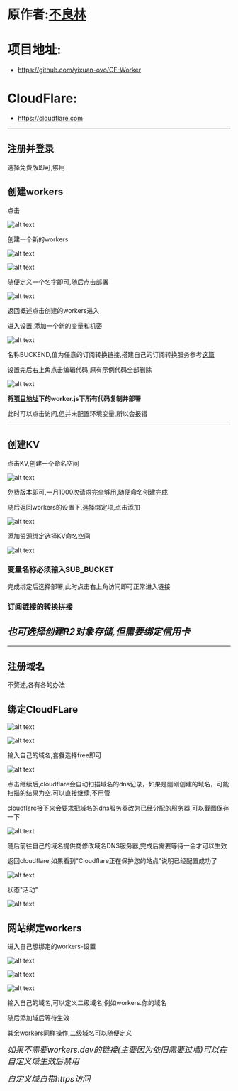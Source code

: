 # 原作者:[不良林](https://youtu.be/X7CC5jrgazo?si=Ailu8FUGGkwuAMqO)

# 项目地址:

- https://github.com/yixuan-ovo/CF-Worker

# CloudFlare:

- https://cloudflare.com

---

## 注册并登录
选择免费版即可,够用

## 创建workers
点击

![alt text](./img/1.png)

创建一个新的workers

![alt text](./img/2.png)

![alt text](./img/3.png)

随便定义一个名字即可,随后点击部署

![alt text](./img/4.png)

返回概述点击创建的workers进入

进入设置,添加一个新的变量和机密

![alt text](./img/5.png)

名称BUCKEND,值为任意的订阅转换链接,搭建自己的订阅转换服务参考[这篇](https://github.com/yixuan-ovo/ImmortalWrt-Files/blob/2ba744524f589ff5937f81bdf6a9cac76c1bcbc9/OpenClash/openclash-tutorials/dockerAnalysis.md)

设置完后右上角点击编辑代码,原有示例代码全部删除

![alt text](./img/6.png)

**将[项目地址](#项目地址)下的worker.js下所有代码复制并部署**

此时可以点击访问,但并未配置环境变量,所以会报错

---

## 创建KV
点击KV,创建一个命名空间

![alt text](./img/7.png)

免费版本即可,一月1000次请求完全够用,随便命名创建完成

随后返回workers的设置下,选择绑定项,点击添加

![alt text](./img/8.png)

添加资源绑定选择KV命名空间

![alt text](./img/9.png)

### **变量名称必须输入SUB_BUCKET**

完成绑定后选择部署,此时点击右上角访问即可正常进入链接

### [订阅链接的转换拼接](https://github.com/yixuan-ovo/TutorialFiles_yx/blob/main/%E4%B8%80%E4%B8%AA%E9%93%BE%E6%8E%A5%E5%90%8C%E6%97%B6%E5%AE%9E%E7%8E%B0%E9%85%8D%E7%BD%AE%E6%A8%A1%E6%9D%BF%E5%92%8C%E5%90%8E%E7%AB%AF%E8%AE%A2%E9%98%85%E8%BD%AC%E6%8D%A2.md)

## *也可选择创建R2对象存储,但需要绑定信用卡*

---

## 注册域名
不赘述,各有各的办法

## 绑定CloudFLare
![alt text](./img/10.png)

![alt text](./img/11.png)

输入自己的域名,套餐选择free即可

![alt text](./img/12.png)

点击继续后,cloudflare会自动扫描域名的dns记录，如果是刚刚创建的域名，可能扫描的结果为空.可以直接继续,不用管

cloudflare接下来会要求把域名的dns服务器改为已经分配的服务器,可以截图保存一下

![alt text](./img/13.png)

随后前往自己的域名提供商修改域名DNS服务器,完成后需要等待一会才可以生效

返回cloudflare,如果看到"Cloudflare正在保护您的站点"说明已经配置成功了

![alt text](./img/14.png)

状态"活动"

![alt text](./img/18.png)

## 网站绑定workers
进入自己想绑定的workers-设置

![alt text](./img/15.png)

![alt text](./img/16.png)

![alt text](./img/17.png)

输入自己的域名,可以定义二级域名,例如workers.你的域名

随后添加域后等待生效

其余workers同样操作,二级域名可以随便定义

*<font size=4>如果不需要workers.dev的链接(主要因为依旧需要过墙)可以在自定义域生效后禁用</font>*

*<font size=4>自定义域自带https访问</font>*